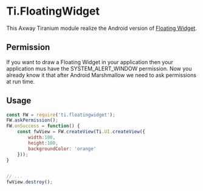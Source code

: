 # Ti.FloatingWidget

This Axway Tiranium module realize the Android version of [Floating Widget](https://www.simplifiedcoding.net/android-floating-widget-tutorial/).

## Permission

If you want to draw a Floating Widget in your application then your application mus have the SYSTEM_ALERT_WINDOW permission. Now you already know it that after Android Marshmallow we need to ask permissions at run time.

## Usage

```javascript
const FW = require('ti.floatingwidget');
FW.askPermission();
FW.onSuccess = function() {
	const fwView = FW.createView(Ti.UI.createView({
		width:100,
		height:100,
		backgroundColor: 'orange'
	}));
}


// ...
fwView.destroy();

```
